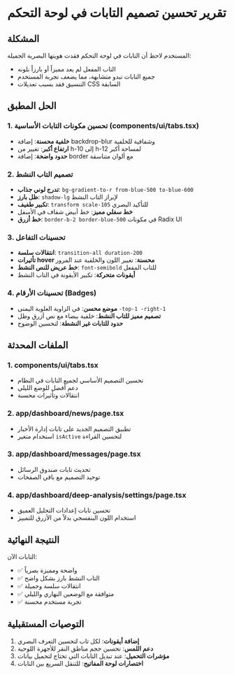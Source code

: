 # تقرير تحسين تصميم التابات في لوحة التحكم

## المشكلة
المستخدم لاحظ أن التابات في لوحة التحكم فقدت هويتها البصرية الجميلة:
- التاب المفعل لم يعد مميزاً أو بارزاً بلونه
- جميع التابات تبدو متشابهة، مما يضعف تجربة المستخدم
- التنسيق فقد بسبب تعديلات CSS السابقة

## الحل المطبق

### 1. تحسين مكونات التابات الأساسية (components/ui/tabs.tsx)
- **خلفية محسنة**: إضافة backdrop-blur وشفافية للخلفية
- **ارتفاع أكبر**: تغيير من h-10 إلى h-12 لمساحة أكبر
- **حدود واضحة**: إضافة border مع ألوان متناسقة

### 2. تصميم التاب النشط
- **تدرج لوني جذاب**: `bg-gradient-to-r from-blue-500 to-blue-600`
- **ظل بارز**: `shadow-lg` لإبراز التاب النشط
- **تكبير طفيف**: `transform scale-105` للتأكيد البصري
- **خط سفلي مميز**: خط أبيض شفاف في الأسفل
- **خط أزرق**: `border-b-2 border-blue-500` في مكونات Radix UI

### 3. تحسينات التفاعل
- **انتقالات سلسة**: `transition-all duration-200`
- **تأثيرات hover محسنة**: تغيير اللون والخلفية عند المرور
- **خط عريض للنص النشط**: `font-semibold` للتاب المفعل
- **أيقونات متحركة**: تكبير الأيقونة في التاب النشط

### 4. تحسينات الأرقام (Badges)
- **موضع محسن**: في الزاوية العلوية اليمنى `-top-1 -right-1`
- **تصميم مميز للتاب النشط**: خلفية بيضاء مع نص أزرق وظل
- **حدود للتابات غير النشطة**: لتحسين الوضوح

## الملفات المحدثة

### 1. components/ui/tabs.tsx
- تحسين التصميم الأساسي لجميع التابات في النظام
- دعم أفضل للوضع الليلي
- انتقالات وتأثيرات محسنة

### 2. app/dashboard/news/page.tsx
- تطبيق التصميم الجديد على تابات إدارة الأخبار
- استخدام متغير `isActive` لتحسين القراءة

### 3. app/dashboard/messages/page.tsx
- تحديث تابات صندوق الرسائل
- توحيد التصميم مع باقي الصفحات

### 4. app/dashboard/deep-analysis/settings/page.tsx
- تحسين تابات إعدادات التحليل العميق
- استخدام اللون البنفسجي بدلاً من الأزرق للتمييز

## النتيجة النهائية

التابات الآن:
- ✅ واضحة ومميزة بصرياً
- ✅ التاب النشط بارز بشكل واضح
- ✅ انتقالات سلسة وجميلة
- ✅ متوافقة مع الوضعين النهاري والليلي
- ✅ تجربة مستخدم محسنة

## التوصيات المستقبلية

1. **إضافة أيقونات**: لكل تاب لتحسين التعرف البصري
2. **دعم اللمس**: تحسين حجم مناطق النقر للأجهزة اللوحية
3. **مؤشرات التحميل**: عند تبديل التابات التي تحتاج لتحميل بيانات
4. **اختصارات لوحة المفاتيح**: للتنقل السريع بين التابات 